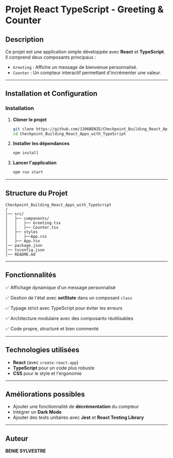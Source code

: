 # Projet React TypeScript - Greeting & Counter

## Description
Ce projet est une application simple développée avec **React** et **TypeScript**. Il comprend deux composants principaux :
- `Greeting` : Affiche un message de bienvenue personnalisé.
- `Counter` : Un compteur interactif permettant d'incrémenter une valeur.

---
## Installation et Configuration

###  Installation
1. **Cloner le projet**
   ```bash
   git clone https://github.com/1306BENIE/Checkpoint_Building_React_Apps_with_TypeScript.git
   cd Checkpoint_Building_React_Apps_with_TypeScript
   ```
2. **Installer les dépendances**
   ```bash
   npm install
   ```
3. **Lancer l'application**
   ```bash
   npm run start
   ```

---
##  Structure du Projet
```
Checkpoint_Building_React_Apps_with_TypeScript
/
│── src/
│   ├── components/
│   │   ├── Greeting.tsx
│   │   ├── Counter.tsx
│   ├── styles
│   │   ├──App.css
│   ├── App.tsx
│── package.json
│── tsconfig.json
│── README.md
```

---
## Fonctionnalités

✅ Affichage dynamique d'un message personnalisé

✅ Gestion de l'état avec **setState** dans un composant `class`

✅ Typage strict avec TypeScript pour éviter les erreurs

✅ Architecture modulaire avec des composants réutilisables

✅ Code propre, structuré et bien commenté

---
##  Technologies utilisées
- **React** (avec `create-react-app`)
- **TypeScript** pour un code plus robuste
- **CSS** pour le style et l'ergonomie

---
##  Améliorations possibles
- Ajouter une fonctionnalité de **décrémentation** du compteur
- Intégrer un **Dark Mode**
- Ajouter des tests unitaires avec **Jest** et **React Testing Library**

---
##  Auteur
 **BENIE SYLVESTRE**


